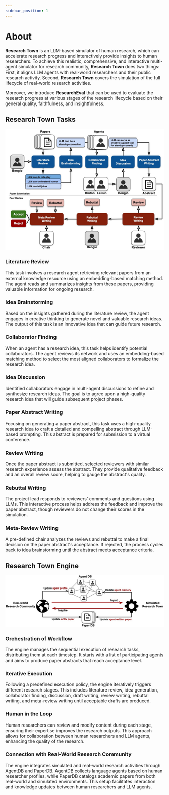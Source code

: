 ```yaml
---
sidebar_position: 1
---
```


# About

**Research Town** is an LLM-based simulator  of human research, which can accelerate research
 progress and interactively provide insights to human researchers. To achieve this realistic, comprehensive, and interactive
multi-agent simulator for research community, **Research Town** does two things: First, it aligns LLM agents with real-world researchers and
 their public research activity. Second, **Research Town** covers the simulation of the full lifecycle of
 real-world research activities.

Moreover, we introduce **ResearchEval** that can
 be used to evaluate the research progress at various stages of the research lifecycle
 based on their general quality, faithfulness, and insightfulness.

## Research Town Tasks

![Docs Version Dropdown](../static/img/intro.jpg)

### Literature Review

This task involves a research agent retrieving relevant papers from an external knowledge resource using an embedding-based matching method. The agent reads and summarizes insights from these papers, providing valuable information for ongoing research.

### Idea Brainstorming

Based on the insights gathered during the literature review, the agent engages in creative thinking to generate novel and valuable research ideas. The output of this task is an innovative idea that can guide future research.

### Collaborator Finding

When an agent has a research idea, this task helps identify potential collaborators. The agent reviews its network and uses an embedding-based matching method to select the most aligned collaborators to formalize the research idea.

### Idea Discussion

Identified collaborators engage in multi-agent discussions to refine and synthesize research ideas. The goal is to agree upon a high-quality research idea that will guide subsequent project phases.

### Paper Abstract Writing

Focusing on generating a paper abstract, this task uses a high-quality research idea to craft a detailed and compelling abstract through LLM-based prompting. This abstract is prepared for submission to a virtual conference.

### Review Writing

Once the paper abstract is submitted, selected reviewers with similar research experience assess the abstract. They provide qualitative feedback and an overall review score, helping to gauge the abstract's quality.

### Rebuttal Writing

The project lead responds to reviewers' comments and questions using LLMs. This interactive process helps address the feedback and improve the paper abstract, though reviewers do not change their scores in the simulation.

### Meta-Review Writing

A pre-defined chair analyzes the reviews and rebuttal to make a final decision on the paper abstract's acceptance. If rejected, the process cycles back to idea brainstorming until the abstract meets acceptance criteria.

## Research Town Engine

![Docs Version Dropdown](../static/img/intro_2.jpg)

### Orchestration of Workflow

The engine manages the sequential execution of research tasks, distributing them at each timestep. It starts with a list of participating agents and aims to produce paper abstracts that reach acceptance level.

### Iterative Execution

Following a predefined execution policy, the engine iteratively triggers different research stages. This includes literature review, idea generation, collaborator finding, discussion, draft writing, review writing, rebuttal writing, and meta-review writing until acceptable drafts are produced.

### Human in the Loop

Human researchers can review and modify content during each stage, ensuring their expertise improves the research outputs. This approach allows for collaboration between human researchers and LLM agents, enhancing the quality of the research.

### Connection with Real-World Research Community

The engine integrates simulated and real-world research activities through AgentDB and PaperDB. AgentDB collects language agents based on human researcher profiles, while PaperDB catalogs academic papers from both real-world and simulated environments. This setup facilitates interaction and knowledge updates between human researchers and LLM agents.
